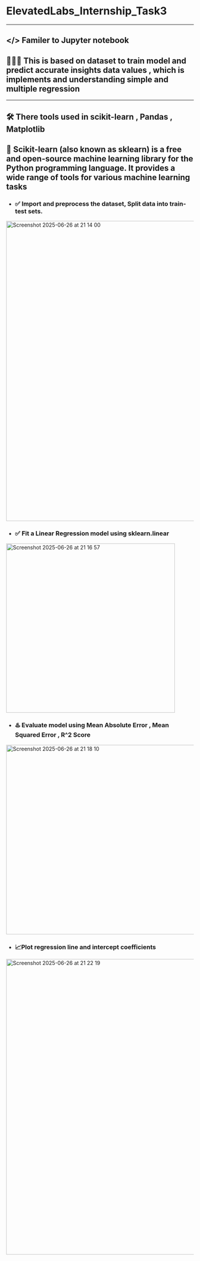 # ElevatedLabs_Internship_Task3 
---
## </> Familer to Jupyter notebook 
## **🧑🏻‍🏫 This is based on dataset to train model and predict accurate insights data values , which is implements and understanding simple and multiple regression** 
---
## **🛠 There tools used in scikit-learn , Pandas , Matplotlib**
## **📌 Scikit-learn (also known as sklearn) is a free and open-source machine learning library for the Python programming language. It provides a wide range of tools for various machine learning tasks**

- ### **✅ Import and preprocess the dataset, Split data into train-test sets.**
<img width="803" alt="Screenshot 2025-06-26 at 21 14 00" src="https://github.com/user-attachments/assets/47cf8a10-6a08-418f-ac52-c70e3685cf34" />

- ### **✅ Fit a Linear Regression model using sklearn.linear**
<img width="453" alt="Screenshot 2025-06-26 at 21 16 57" src="https://github.com/user-attachments/assets/20af08f6-655a-40b5-a81d-1c3e62d6bd7e" />

- ### **♨️ Evaluate model using Mean Absolute Error , Mean Squared Error , R^2 Score**
<img width="507" alt="Screenshot 2025-06-26 at 21 18 10" src="https://github.com/user-attachments/assets/3623526b-d0ad-4b14-a269-9b793896a340" />

- ### **📈Plot regression line and intercept coefficients**
<img width="791" alt="Screenshot 2025-06-26 at 21 22 19" src="https://github.com/user-attachments/assets/06882df3-7245-4e3e-9804-1c3f9e2b79c2" />
